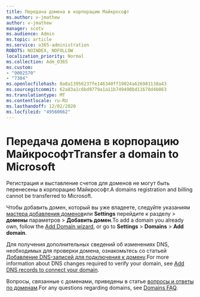 ```yaml
---
title: Передача домена в корпорацию Майкрософт
ms.author: v-jmathew
author: v-jmathew
manager: scotv
ms.audience: Admin
ms.topic: article
ms.service: o365-administration
ROBOTS: NOINDEX, NOFOLLOW
localization_priority: Normal
ms.collection: Adm_O365
ms.custom:
- "9002570"
- "7304"
ms.openlocfilehash: 8a8a13956237fe146340ff19024a626981138a43
ms.sourcegitcommit: 62a83a1c6bd9779a1a11b749490bd11670d4b063
ms.translationtype: MT
ms.contentlocale: ru-RU
ms.lasthandoff: 12/02/2020
ms.locfileid: "49560662"
---
```

# <a name="transfer-a-domain-to-microsoft"></a><span data-ttu-id="bac14-102">Передача домена в корпорацию Майкрософт</span><span class="sxs-lookup"><span data-stu-id="bac14-102">Transfer a domain to Microsoft</span></span>

<span data-ttu-id="bac14-103">Регистрация и выставление счетов для доменов не могут быть перенесены в корпорацию Майкрософт.</span><span class="sxs-lookup"><span data-stu-id="bac14-103">A domains registration and billing cannot be transferred to Microsoft.</span></span>

<span data-ttu-id="bac14-104">Чтобы добавить домен, который вы уже владеете, следуйте указаниям [мастера добавления доменов](https://admin.microsoft.com/Adminportal/Domains/Wizard)или **Settings** перейдите к разделу  >  **домены** параметров  >  **Добавить домен**.</span><span class="sxs-lookup"><span data-stu-id="bac14-104">To add a domain you already own, follow the [Add Domain wizard](https://admin.microsoft.com/Adminportal/Domains/Wizard), or go to **Settings** > **Domains** > **Add domain**.</span></span>

<span data-ttu-id="bac14-105">Для получения дополнительных сведений об изменениях DNS, необходимых для проверки домена, ознакомьтесь со статьей [Добавление DNS-записей для подключения к домену](https://docs.microsoft.com/microsoft-365/admin/get-help-with-domains/create-dns-records-at-any-dns-hosting-provider).</span><span class="sxs-lookup"><span data-stu-id="bac14-105">For more information about DNS changes required to verify your domain, see [Add DNS records to connect your domain](https://docs.microsoft.com/microsoft-365/admin/get-help-with-domains/create-dns-records-at-any-dns-hosting-provider).</span></span>

<span data-ttu-id="bac14-106">Вопросы, связанные с доменами, приведены в статье [вопросы и ответы по доменам](https://docs.microsoft.com/microsoft-365/admin/setup/domains-faq).</span><span class="sxs-lookup"><span data-stu-id="bac14-106">For any questions regarding domains, see [Domains FAQ](https://docs.microsoft.com/microsoft-365/admin/setup/domains-faq).</span></span>
